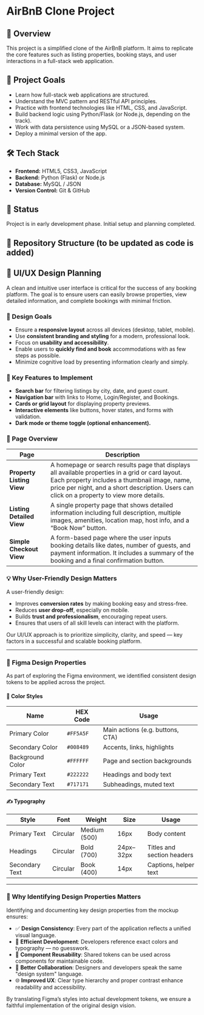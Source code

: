# AirBnB Clone Project

## 🏡 Overview

This project is a simplified clone of the AirBnB platform. It aims to replicate the core features such as listing properties, booking stays, and user interactions in a full-stack web application.

## 🎯 Project Goals

- Learn how full-stack web applications are structured.
- Understand the MVC pattern and RESTful API principles.
- Practice with frontend technologies like HTML, CSS, and JavaScript.
- Build backend logic using Python/Flask (or Node.js, depending on the track).
- Work with data persistence using MySQL or a JSON-based system.
- Deploy a minimal version of the app.

## 🛠️ Tech Stack

- **Frontend:** HTML5, CSS3, JavaScript
- **Backend:** Python (Flask) or Node.js
- **Database:** MySQL / JSON
- **Version Control:** Git & GitHub

## 🚀 Status

Project is in early development phase. Initial setup and planning completed.

## 📁 Repository Structure (to be updated as code is added)

## 🎨 UI/UX Design Planning

A clean and intuitive user interface is critical for the success of any booking platform. The goal is to ensure users can easily browse properties, view detailed information, and complete bookings with minimal friction.

### 🧭 Design Goals

- Ensure a **responsive layout** across all devices (desktop, tablet, mobile).
- Use **consistent branding and styling** for a modern, professional look.
- Focus on **usability and accessibility**.
- Enable users to **quickly find and book** accommodations with as few steps as possible.
- Minimize cognitive load by presenting information clearly and simply.

### 🌟 Key Features to Implement

- **Search bar** for filtering listings by city, date, and guest count.
- **Navigation bar** with links to Home, Login/Register, and Bookings.
- **Cards or grid layout** for displaying property previews.
- **Interactive elements** like buttons, hover states, and forms with validation.
- **Dark mode or theme toggle (optional enhancement).**

### 📄 Page Overview

| Page                      | Description                                                                                                                                                                                                                                      |
| ------------------------- | ------------------------------------------------------------------------------------------------------------------------------------------------------------------------------------------------------------------------------------------------ |
| **Property Listing View** | A homepage or search results page that displays all available properties in a grid or card layout. Each property includes a thumbnail image, name, price per night, and a short description. Users can click on a property to view more details. |
| **Listing Detailed View** | A single property page that shows detailed information including full description, multiple images, amenities, location map, host info, and a “Book Now” button.                                                                                 |
| **Simple Checkout View**  | A form-based page where the user inputs booking details like dates, number of guests, and payment information. It includes a summary of the booking and a final confirmation button.                                                             |

### 💡 Why User-Friendly Design Matters

A user-friendly design:

- Improves **conversion rates** by making booking easy and stress-free.
- Reduces **user drop-off**, especially on mobile.
- Builds **trust and professionalism**, encouraging repeat users.
- Ensures that users of all skill levels can interact with the platform.

Our UI/UX approach is to prioritize simplicity, clarity, and speed — key factors in a successful and scalable booking platform.

---

### 🎨 Figma Design Properties

As part of exploring the Figma environment, we identified consistent design tokens to be applied across the project.

#### 🎨 Color Styles

| Name             | HEX Code  | Usage                            |
| ---------------- | --------- | -------------------------------- |
| Primary Color    | `#FF5A5F` | Main actions (e.g. buttons, CTA) |
| Secondary Color  | `#008489` | Accents, links, highlights       |
| Background Color | `#FFFFFF` | Page and section backgrounds     |
| Primary Text     | `#222222` | Headings and body text           |
| Secondary Text   | `#717171` | Subheadings, muted text          |

#### ✍️ Typography

| Style          | Font     | Weight       | Size      | Usage                      |
| -------------- | -------- | ------------ | --------- | -------------------------- |
| Primary Text   | Circular | Medium (500) | 16px      | Body content               |
| Headings       | Circular | Bold (700)   | 24px–32px | Titles and section headers |
| Secondary Text | Circular | Book (400)   | 14px      | Captions, helper text      |

---

### 🧠 Why Identifying Design Properties Matters

Identifying and documenting key design properties from the mockup ensures:

- ✅ **Design Consistency**: Every part of the application reflects a unified visual language.
- 🔄 **Efficient Development**: Developers reference exact colors and typography — no guesswork.
- 🧩 **Component Reusability**: Shared tokens can be used across components for maintainable code.
- 🤝 **Better Collaboration**: Designers and developers speak the same "design system" language.
- 🌐 **Improved UX**: Clear type hierarchy and proper contrast enhance readability and accessibility.

By translating Figma’s styles into actual development tokens, we ensure a faithful implementation of the original design vision.
